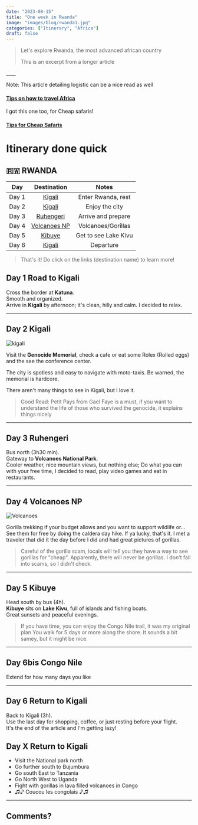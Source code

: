 ```yaml
---
date: "2023-08-15"
title: "One week in Rwanda"
image: "images/blog/rwanda1.jpg"
categories: ["Itinerary", "Africa"]
draft: false
---
```


> Let's explore Rwanda, the most advanced african country
> 
> This is an excerpt from a longer article

\_\_\_\_  

Note: This article detailing logistic can be a nice read as well  
#### [Tips on how to travel Africa](/blog/tips-africa)

I got this one too, for Cheap safaris!  
#### [Tips for Cheap Safaris](/blog/tips-cheap-safaris)

# Itinerary done quick

## 🇷🇼 RWANDA

| Day | Destination | Notes |
|:----:|:-----------:|:-----:|
| Day 1 | [Kigali](#day-31-road-to-kigali) | Enter Rwanda, rest |
| Day 2 | [Kigali](#day-32-kigali) | Enjoy the city |
| Day 3 | [Ruhengeri](#day-33-ruhengeri) | Arrive and prepare |
| Day 4 | [Volcanoes NP](#day-34-volcanoes-np) | Volcanoes/Gorillas |
| Day 5 | [Kibuye](#day-35-kibuye) | Get to see Lake Kivu |
| Day 6 | [Kigali](#day-36-return-to-kigali) | Departure |


> That's it! Do click on the links (destination name) to learn more!

## Day 1 Road to Kigali

Cross the border at **Katuna**.  
Smooth and organized.  
Arrive in **Kigali** by afternoon; it's clean, hilly and calm.
I decided to relax.

---

## Day 2 Kigali

![kigali](images/blog/rwanda2.jpg)

Visit the **Genocide Memorial**, check a cafe or eat some Rolex (Rolled eggs) and the see the conference center.  

The city is spotless and easy to navigate with moto-taxis.
Be warned, the memorial is hardcore.

There aren't many things to see in Kigali, but I love it.

> Good Read: Petit Pays from Gael Faye is a must, if you want to understand the life
> of those who survived the genocide, it explains things nicely

---

## Day 3 Ruhengeri

Bus north (3h30 min).  
Gateway to **Volcanoes National Park**.  
Cooler weather, nice mountain views, but nothing else; Do what you can with your free time,
I decided to read, play video games and eat in restaurants.

---

## Day 4 Volcanoes NP

![Volcanoes](images/blog/rwanda1.jpg)

Gorilla trekking if your budget allows and you want to support wildlife or...
See them for free by doing the caldera day hike.
If ya lucky, that's it. I met a traveler that did it the day before I did and had great pictures of gorillas.

> Careful of the gorilla scam, locals will tell you they have a way to see gorillas for "cheap".
> Apparently, there will never be gorillas. I don't fall into scams, so I didn't check.

---

## Day 5 Kibuye

Head south by bus (4h).  
**Kibuye** sits on **Lake Kivu**, full of islands and fishing boats.  
Great sunsets and peaceful evenings.

> If you have time, you can enjoy the Congo Nile trail, it was my original plan
> You walk for 5 days or more along the shore.
> It sounds a bit samey, but it might be nice.

---

## Day 6bis Congo Nile

Extend for how many days you like

---


## Day 6 Return to Kigali

Back to Kigali (3h).  
Use the last day for shopping, coffee, or just resting before your flight.  
It's the end of the article and I'm getting lazy!

## Day X Return to Kigali

- Visit the National park north
- Go further south to Bujumbura
- Go south East to Tanzania
- Go North West to Uganda
- Fight with gorillas in lava filled volcanoes in Congo
- ♫♪ Coucou les congolais ♪♫

---
Comments?
---